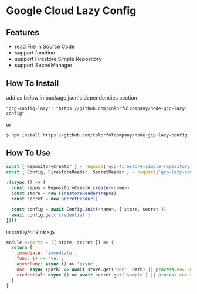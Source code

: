 # Google Cloud Lazy Config

## Features

 * read File in Source Code
 * support function
 * support Firestore Simple Repository
 * support SecretManager

## How To Install

add as below in package.json\'s dependencies section

```
"gcp-config-lazy": "https://github.com/colorfulcompany/node-gcp-lazy-config"
```

or 

```
$ npm install https://github.com/colorfulcompany/node-gcp-lazy-config
```

## How To Use

```javascript
const { RepositoryCreator } = require('gcp-firestore-simple-repository')
const { Config, FirestoreReader, SecretReader } = require('gcp-lazy-config')

;(async () => {
  const repos = RepositoryCreate.create(<name>)
  const store = new FirestoreReader(repos)
  const secret = new SecretReader()

  const config = await Config.init(<name>, { store, secret })
  await config.get('credential')
})()
```

in config/\<name\>.js

```javascript
module.exports = ({ store, secret }) => {
  return {
    immediate: 'immediate',
    func: () => 'val',
    asyncFunc: async () => 'async',
    doc: async (path) => await store.get('doc', path) || process.env.CONFIG1,
    credential: async () => await secret.get('sample') || process.env.SECRET1
  }
}
```
